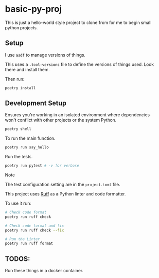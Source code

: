 # basic-py-proj

This is just a hello-world style project to clone from for me to begin small python projects.

## Setup

I use `asdf` to manage versions of things.

This uses a `.tool-versions` file to define the versions of things used. Look there and install them.

Then run:
```bash
poetry install
```

## Development Setup

Ensures you're working in an isolated environment where dependencies won't conflict with other projects or the system Python.
```bash
poetry shell
```

To run the main function.
```bash
poetry run say_hello
```

Run the tests.
```bash
poetry run pytest # -v for verbose
```
>[!NOTE]
> The test configuration setting are in the `project.toml` file.

This project uses [Ruff](https://docs.astral.sh/ruff/) as a Python linter and code formatter.

To use it run:
```bash
# Check code format
poetry run ruff check

# Check code format and fix
poetry run ruff check --fix

# Run the Linter
poetry run ruff format
```

## TODOS:

Run these things in a docker container.
